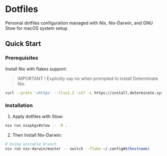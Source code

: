 # Dotfiles

Personal dotfiles configuration managed with Nix, Nix-Darwin, and GNU Stow for macOS system setup.

## Quick Start

### Prerequisites

Install Nix with flakes support:

> IMPORTANT !
> Explicitly say no when prompted to install Determinate Nix.

```bash
curl --proto '=https' --tlsv1.2 -sSf -L https://install.determinate.systems/nix | sh -s -- install
```

### Installation

1. Apply dotfiles with Stow:

```bash
nix run nixpkgs#stow -- -R .
```

2. Then Install Nix-Darwin:

```bash
# Using unstable branch
nix run nix-darwin/master -- switch --flake ~/.config#$(hostname)
```
